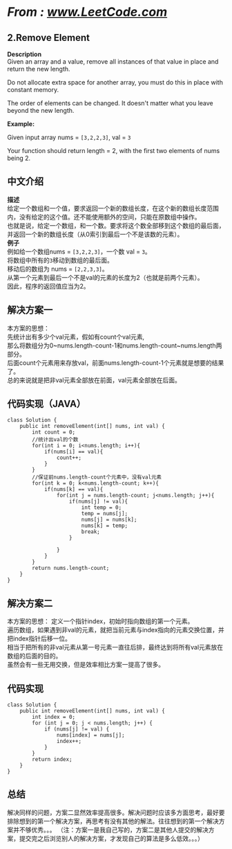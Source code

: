 # *From : www.LeetCode.com*
## 2.Remove Element
**Description**  
Given an array and a value, remove all instances of that value in place and return the new length.

Do not allocate extra space for another array, you must do this in place with constant memory.

The order of elements can be changed. It doesn't matter what you leave beyond the new length.

**Example:**

Given input array nums = `[3,2,2,3]`, val = `3`

Your function should return length = 2, with the first two elements of nums being 2.  
## 中文介绍  
**描述**  
给定一个数组和一个值，要求返回一个新的数组长度，在这个新的数组长度范围内，没有给定的这个值。还不能使用额外的空间，只能在原数组中操作。  
也就是说，给定一个数组，和一个数。要求将这个数全部移到这个数组的最后面，并返回一个新的数组长度（从0索引到最后一个不是该数的元素）。  
**例子**  
例如给一个数组nums = `[3,2,2,3]`，一个数 val = `3`。  
将数组中所有的`3`移动到数组的最后面。  
移动后的数组为 nums = `[2,2,3,3]`。  
从第一个元素到最后一个不是val的元素的长度为2（也就是前两个元素）。  
因此，程序的返回值应当为2。

## 解决方案一
本方案的思想：  
先统计出有多少个val元素，假如有count个val元素,  
那么将数组分为0~nums.length-count-1和nums.length-count~nums.length两部分。  
后面count个元素用来存放val，前面nums.length-count-1个元素就是想要的结果了。  
总的来说就是把非val元素全部放在前面，val元素全部放在后面。
## 代码实现（JAVA）
	class Solution {
	    public int removeElement(int[] nums, int val) {
	        int count = 0;
			//统计出val的个数
			for(int i = 0; i<nums.length; i++){
				if(nums[i] == val){
					count++;
				}
			}
			//保证前nums.length-count个元素中，没有val元素
			for(int k = 0; k<nums.length-count; k++){
				if(nums[k] == val){
					for(int j = nums.length-count; j<nums.length; j++){
						if(nums[j] != val){
							int temp = 0;
							temp = nums[j];
							nums[j] = nums[k];
							nums[k] = temp;
							break;
						}
						
					}
				}
			}
			return nums.length-count;
	    }
	}
	
## 解决方案二
本方案的思想：
定义一个指针index，初始时指向数组的第一个元素。  
遍历数组，如果遇到非val的元素，就把当前元素与index指向的元素交换位置，并把index指针后移一位。  
相当于把所有的非val元素从第一号元素一直往后排，最终达到将所有val元素放在数组的后面的目的。  
虽然会有一些无用交换，但是效率相比方案一提高了很多。
## 代码实现  
	class Solution {
	    public int removeElement(int[] nums, int val) {
	        int index = 0;
		    for (int j = 0; j < nums.length; j++) {
		        if (nums[j] != val) {
		            nums[index] = nums[j];
		            index++;
		        }
		    }
		    return index;
	    }
	}
## 总结  
解决同样的问题，方案二显然效率提高很多。解决问题时应该多方面思考，最好要排除想到的第一个解决方案，再思考有没有其他的解法。往往想到的第一个解决方案并不够优秀。。。
（注：方案一是我自己写的，方案二是其他人提交的解决方案，提交完之后浏览别人的解决方案，才发现自己的算法是多么低效。。。）